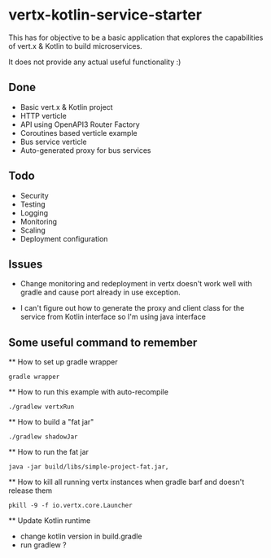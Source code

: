 
# vertx-kotlin-service-starter

This has for objective to be a basic application that explores 
the capabilities of vert.x & Kotlin to build microservices.

It does not provide any actual useful functionality :)

## Done

- Basic vert.x & Kotlin project
- HTTP verticle
- API using OpenAPI3 Router Factory
- Coroutines based verticle example
- Bus service verticle
- Auto-generated proxy for bus services

## Todo

- Security
- Testing
- Logging
- Monitoring
- Scaling
- Deployment configuration


## Issues

- Change monitoring and redeployment in vertx doesn't work well with gradle and cause 
port already in use exception.

- I can't figure out how to generate the proxy and client class for the service from Kotlin interface so I'm using java interface



## Some useful command to remember

** How to set up gradle wrapper

    gradle wrapper

** How to run this example with auto-recompile

    ./gradlew vertxRun

** How to build a "fat jar"

    ./gradlew shadowJar

** How to run the fat jar

    java -jar build/libs/simple-project-fat.jar,


** How to kill all running vertx instances when gradle barf and doesn't release them

    pkill -9 -f io.vertx.core.Launcher


** Update Kotlin runtime

 - change kotlin version in build.gradle
 - run gradlew ?